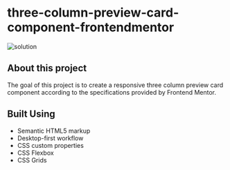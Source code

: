 # three-column-preview-card-component-frontendmentor
![solution](https://github.com/andrewmartinn/three-column-preview-card-component-frontendmentor/assets/152824513/c7860526-129d-442b-b235-5ef0a39bb637)


## About this project

The goal of this project is to create a responsive three column preview card component according to the specifications provided by Frontend Mentor.

## Built Using

- Semantic HTML5 markup
- Desktop-first workflow
- CSS custom properties
- CSS Flexbox
- CSS Grids

